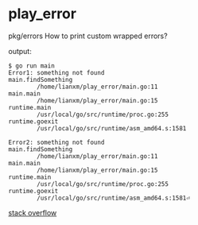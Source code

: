 # play_error
pkg/errors How to print custom wrapped errors?

output:

```shell
$ go run main
Error1: something not found
main.findSomething
        /home/lianxm/play_error/main.go:11
main.main
        /home/lianxm/play_error/main.go:15
runtime.main
        /usr/local/go/src/runtime/proc.go:255
runtime.goexit
        /usr/local/go/src/runtime/asm_amd64.s:1581

Error2: something not found
main.findSomething
        /home/lianxm/play_error/main.go:11
main.main
        /home/lianxm/play_error/main.go:15
runtime.main
        /usr/local/go/src/runtime/proc.go:255
runtime.goexit
        /usr/local/go/src/runtime/asm_amd64.s:1581⏎
```

[stack overflow](https://stackoverflow.com/questions/70851429/golang-pkg-errors-how-to-print-custom-wrapped-errors)
